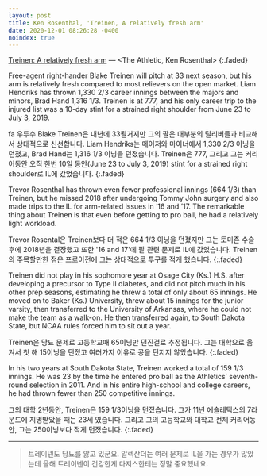 ```yaml
---
layout: post
title: Ken Rosenthal, 'Treinen, A relatively fresh arm'
date: 2020-12-01 08:26:28 -0400
noindex: true
---
```


[Treinen: A relatively fresh arm](https://theathletic.com/2231780/2020/12/01/rosenthal-red-sox-in-position-to-get-creative-decision-on-pham-nats-future/) &mdash; <The Athletic, Ken Rosenthal>
{:.faded}

Free-agent right-hander Blake Treinen will pitch at 33 next season, but his arm is relatively fresh compared to most relievers on the open market. Liam Hendriks has thrown 1,330 2/3 career innings between the majors and minors, Brad Hand 1,316 1/3. Treinen is at 777, and his only career trip to the injured list was a 10-day stint for a strained right shoulder from June 23 to July 3, 2019.

fa 우투수 Blake Treinen은 내년에 33될거지만 그의 팔은 대부분의 릴리버들과 비교해서 상대적으로 신선합니다. Liam Hendriks는 메이저와 마이너에서 1,330 2/3 이닝을 던졌고, Brad Hand는 1,316 1/3 이닝을 던졌습니다. Treinen은 777, 그리고 그는 커리어동안 오직 한번 10일 동안(June 23 to July 3, 2019) stint for a strained right shoulder로 IL에 갔었습니다.
{:.faded}

Trevor Rosenthal has thrown even fewer professional innings (664 1/3) than Treinen, but he missed 2018 after undergoing Tommy John surgery and also made trips to the IL for arm-related issues in ’16 and ’17. The remarkable thing about Treinen is that even before getting to pro ball, he had a relatively light workload.

Trevor Rosental은 Treinen보다 더 적은 664 1/3 이닝을 던졌지만 그는 토미존 수술 후에 2018년을 결장했고 또한 '16 and 17'에 팔 관련 문제로 IL에 갔었습니다. Treinen의 주목할만한 점은 프로이전에 그는 상대적으로 투구를 적게 했습니다.
{:.faded}

Treinen did not play in his sophomore year at Osage City (Ks.) H.S. after developing a precursor to Type II diabetes, and did not pitch much in his other prep seasons, estimating he threw a total of only about 65 innings. He moved on to Baker (Ks.) University, threw about 15 innings for the junior varsity, then transferred to the University of Arkansas, where he could not make the team as a walk-on. He then transferred again, to South Dakota State, but NCAA rules forced him to sit out a year.  

Treinen은 당뇨 문제로 고등학교때 65이닝만 던진걸로 추정됩니다. 그는 대학으로 옮겨서 첫 해 15이닝을 던졌고 여러가지 이유로 공을 던지지 않았습니다.
{:.faded}

In his two years at South Dakota State, Treinen worked a total of 159 1/3 innings. He was 23 by the time he entered pro ball as the Athletics’ seventh-round selection in 2011. And in his entire high-school and college careers, he had thrown fewer than 250 competitive innings.

그의 대학 2년동안, Treinen은 159 1/3이닝을 던졌습니다. 그가 11년 에슬레틱스의 7라운드에 지명받았을 때는 23세 였습니다. 그리고 그의 고등학교와 대학교 전체 커리어동안, 그는 250이닝보다 적게 던졌습니다.
{:.faded}

---

> 트레이넨도 당뇨를 앓고 있군요. 알렉산더는 여러 문제로 IL을 가는 경우가 많았는데 올해 트레이넨이 건강한게 다저스한테는 정말 중요헀네요.
